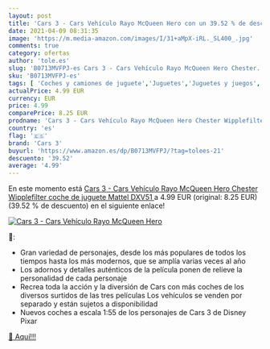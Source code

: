 ```yaml
---
layout: post
title: 'Cars 3 - Cars Vehículo Rayo McQueen Hero con un 39.52 % de descuento'
date: 2021-04-09 08:31:35
image: 'https://m.media-amazon.com/images/I/31+aMpX-iRL._SL400_.jpg'
comments: true
category: ofertas
author: 'tole.es'
slug: 'B0713MVFPJ-es Cars 3 - Cars Vehículo Rayo McQueen Hero Chester...'
sku: 'B0713MVFPJ-es'
tags: [ 'Coches y camiones de juguete','Juguetes','Juguetes y juegos','Vehículos de juguete para niños','cars 3','mattel', ]
actualPrice: 4.99 EUR
currency: EUR
price: 4.99
comparePrice: 8.25 EUR
prodname: 'Cars 3 - Cars Vehículo Rayo McQueen Hero Chester Wipplefilter  coche de juguete  Mattel DXV51 '
country: 'es'
flag: '🇪🇸'
brand: 'Cars 3'
buyurl: 'https://www.amazon.es/dp/B0713MVFPJ/?tag=tolees-21'
descuento: '39.52'
average: '4.99'
---
```


En este momento está [Cars 3 - Cars Vehículo Rayo McQueen Hero Chester Wipplefilter  coche de juguete  Mattel DXV51 ](https://www.amazon.es/dp/B0713MVFPJ/?tag=tolees-21) a 4.99 EUR (original: 8.25 EUR) (39.52 %  de descuento) en el siguiente enlace!

[![Cars 3 - Cars Vehículo Rayo McQueen Hero](https://m.media-amazon.com/images/I/31+aMpX-iRL._SL400_.jpg)](https://www.amazon.es/dp/B0713MVFPJ/?tag=tolees-21)

🔎:

- Gran variedad de personajes, desde los más populares de todos los tiempos hasta los más modernos, que se amplía varias veces al año
- Los adornos y detalles auténticos de la película ponen de relieve la personalidad de cada personaje
- Recrea toda la acción y la diversión de Cars con más coches de los diversos surtidos de las tres películas Los vehículos se venden por separado y están sujetos a disponibilidad
- Nuevos coches a escala 1:55 de los personajes de Cars 3 de Disney Pixar

[🛒 Aquí!!!](https://www.amazon.es/dp/B0713MVFPJ/?tag=tolees-21)

